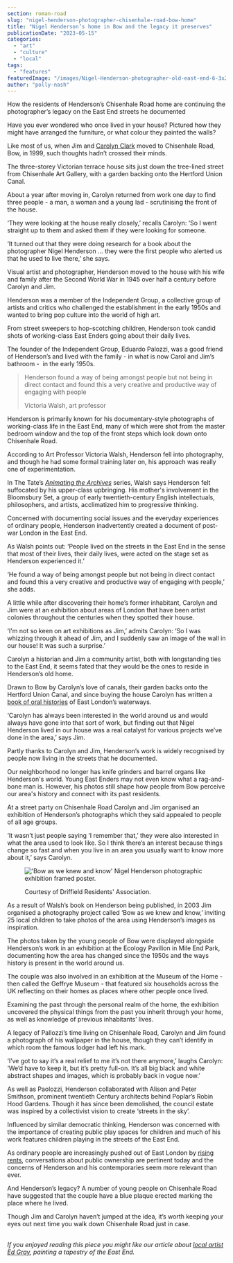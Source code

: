 ```yaml
---
section: roman-road
slug: "nigel-henderson-photographer-chisenhale-road-bow-home"
title: "Nigel Henderson’s home in Bow and the legacy it preserves"
publicationDate: "2023-05-15"
categories: 
  - "art"
  - "culture"
  - "local"
tags: 
  - "features"
featuredImage: "/images/Nigel-Henderson-photographer-old-east-end-6-3x2-1.jpg"
author: "polly-nash"
---
```


How the residents of Henderson’s Chisenhale Road home are continuing the photographer’s legacy on the East End streets he documented

Have you ever wondered who once lived in your house? Pictured how they might have arranged the furniture, or what colour they painted the walls? 

Like most of us, when Jim and [Carolyn Clark](https://romanroadlondon.com/carolyn-clark-east-london-historian-interview/) moved to Chisenhale Road, Bow, in 1999, such thoughts hadn’t crossed their minds. 

The three-storey Victorian terrace house sits just down the tree-lined street from Chisenhale Art Gallery, with a garden backing onto the Hertford Union Canal.  

About a year after moving in, Carolyn returned from work one day to find three people - a man, a woman and a young lad - scrutinising the front of the house.

‘They were looking at the house really closely,’ recalls Carolyn: ‘So I went straight up to them and asked them if they were looking for someone.

‘It turned out that they were doing research for a book about the photographer Nigel Henderson … they were the first people who alerted us that he used to live there,’ she says. 

Visual artist and photographer, Henderson moved to the house with his wife and family after the Second World War in 1945 over half a century before Carolyn and Jim.  

Henderson was a member of the Independent Group, a collective group of artists and critics who challenged the establishment in the early 1950s and wanted to bring pop culture into the world of high art. 

From street sweepers to hop-scotching children, Henderson took candid shots of working-class East Enders going about their daily lives. 

The founder of the Independent Group, Eduardo Palozzi, was a good friend of Henderson’s and lived with the family - in what is now Carol and Jim’s bathroom -  in the early 1950s.

> Henderson found a way of being amongst people but not being in direct contact and found this a very creative and productive way of engaging with people
> 
> Victoria Walsh, art professor

Henderson is primarily known for his documentary-style photographs of working-class life in the East End, many of which were shot from the master bedroom window and the top of the front steps which look down onto Chisenhale Road. 

According to Art Professor Victoria Walsh, Henderson fell into photography, and though he had some formal training later on, his approach was really one of experimentation. 

In The Tate’s [_Animating the Archives_](https://www.youtube.com/watch?v=aT_Xa_OfZkY) series, Walsh says Henderson felt suffocated by his upper-class upbringing. His mother's involvement in the Bloomsbury Set, a group of early twentieth-century English intellectuals, philosophers, and artists, acclimatized him to progressive thinking.

Concerned with documenting social issues and the everyday experiences of ordinary people, Henderson inadvertently created a document of post-war London in the East End.  

As Walsh points out: ‘People lived on the streets in the East End in the sense that most of their lives, their daily lives, were acted on the stage set as Henderson experienced it.’

‘He found a way of being amongst people but not being in direct contact and found this a very creative and productive way of engaging with people,’ she adds. 

A little while after discovering their home’s former inhabitant, Carolyn and Jim were at an exhibition about areas of London that have been artist colonies throughout the centuries when they spotted their house. 

‘I'm not so keen on art exhibitions as Jim,’ admits Carolyn: ‘So I was whizzing through it ahead of Jim, and I suddenly saw an image of the wall in our house! It was such a surprise.’ 

Carolyn a historian and Jim a community artist, both with longstanding ties to the East End, it seems fated that they would be the ones to reside in Henderson’s old home. 

Drawn to Bow by Carolyn’s love of canals, their garden backs onto the Hertford Union Canal, and since buying the house Carolyn has written a [book of oral histories](https://romanroadlondon.com/east-end-canal-tales-carolyn-clark-book-review/) of East London’s waterways. 

‘Carolyn has always been interested in the world around us and would always have gone into that sort of work, but finding out that Nigel Henderson lived in our house was a real catalyst for various projects we’ve done in the area,’ says Jim. 

Partly thanks to Carolyn and Jim, Henderson’s work is widely recognised by people now living in the streets that he documented. 

Our neighborhood no longer has knife grinders and barrel organs like Henderson's world. Young East Enders may not even know what a rag-and-bone man is. However, his photos still shape how people from Bow perceive our area's history and connect with its past residents.

At a street party on Chisenhale Road Carolyn and Jim organised an exhibition of Henderson’s photographs which they said appealed to people of all age groups. 

‘It wasn’t just people saying ‘I remember that,’ they were also interested in what the area used to look like. So I think there’s an interest because things change so fast and when you live in an area you usually want to know more about it,’ says Carolyn. 

<figure>

!['Bow as we knew and know' Nigel Henderson photographic exhibition framed poster.](/images/bow-as-we-knew-and-know-nigel-henderson.jpg)

<figcaption>

Courtesy of Driffield Residents' Association.

</figcaption>

</figure>

As a result of Walsh’s book on Henderson being published, in 2003 Jim organised a photography project called ‘Bow as we knew and know,’ inviting 25 local children to take photos of the area using Henderson’s images as inspiration. 

The photos taken by the young people of Bow were displayed alongside Henderson’s work in an exhibition at the Ecology Pavilion in Mile End Park, documenting how the area has changed since the 1950s and the ways history is present in the world around us. 

The couple was also involved in an exhibition at the Museum of the Home - then called the Geffrye Museum - that featured six households across the UK reflecting on their homes as places where other people once lived. 

Examining the past through the personal realm of the home, the exhibition uncovered the physical things from the past you inherit through your home, as well as knowledge of previous inhabitants’ lives. 

A legacy of Pallozzi’s time living on Chisenhale Road, Carolyn and Jim found a photograph of his wallpaper in the house, though they can’t identify in which room the famous lodger had left his mark. 

‘I’ve got to say it’s a real relief to me it’s not there anymore,’ laughs Carolyn: ‘We’d have to keep it, but it’s pretty full-on. It’s all big black and white abstract shapes and images, which is probably back in vogue now.’  

As well as Paolozzi, Henderson collaborated with Alison and Peter Smithson, prominent twentieth Century architects behind Poplar’s Robin Hood Gardens. Though it has since been demolished, the council estate was inspired by a collectivist vision to create ‘streets in the sky’.

Influenced by similar democratic thinking, Henderson was concerned with the importance of creating public play spaces for children and much of his work features children playing in the streets of the East End. 

As ordinary people are increasingly pushed out of East London by [rising rents](https://romanroadlondon.com/tower-hamlets-london-renters-union-protest-rent-increases-bow-december-2022/), conversations about public ownership are pertinent today and the concerns of Henderson and his contemporaries seem more relevant than ever. 

And Henderson’s legacy? A number of young people on Chisenhale Road have suggested that the couple have a blue plaque erected marking the place where he lived. 

Though Jim and Carolyn haven’t jumped at the idea, it’s worth keeping your eyes out next time you walk down Chisenhale Road just in case.

   
_If you enjoyed reading this piece you might like our article about_ [_local artist Ed Gray_](https://romanroadlondon.com/artist-ed-gray-painting-east-london/)_, painting a tapestry of the East End._


